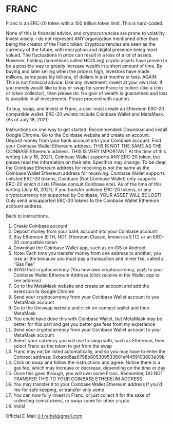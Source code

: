# FRANC
Franc is an ERC-20 token with a 100 trillion token limit. This is hard-coded.

None of this is financial advice, and cryptocurrencies are prone to volatility. Invest wisely.
I do not represent ANY organization mentioned other than being the creator of the Franc token.
Cryptocurrencies are seen as the currency of the future, with encryption and digital presence being most valued.
The fluctuations in price can result in a loss of a lot of assets.
However, holding (sometimes called HODLing) crypto assets have proven to be a possible way to greatly increase wealth in a short amount of time.
By buying and later selling when the price is high, investors have made millions, some possibly billions, of dollars in just months or less.
AGAIN: This is not financial advice. Like any investment, invest at your own risk.
If you merely would like to buy or swap for some Franc to collect (like a coin or token collector), then please do.
No gain of wealth is guaranteed and loss is possible in all investments.
Please proceed with caution.

To buy, swap, and invest in Franc, a user must create an Ethereum ERC-20 compatible wallet.
ERC-20 wallets include Coinbase Wallet and MetaMask. (As of July 18, 2021)

Instructions on one way to get started:
Recommended: Download and install Google Chrome.
Go to the Coinbase website and create an account.
Deposit money from your bank account into your Coinbase account.
Find your Coinbase Wallet Ethereum address. THIS IS NOT THE SAME AS THE COINBASE Ethereum address.
THIS IS VERY IMPORTANT
At the time of this writing (July 18, 2021), Coinbase Wallet supports ANY ERC-20 token, but please read the information on their site.
Specifics may change. To be clear, the Coinbase Ethereum address for receiving is not the same as the Coinbase Wallet Ethereum address for receiving.
Coinbase Wallet supports unlisted ERC-20 tokens, Coinbase (Not Coinbase Wallet) only supports ERC-20 which it lists (Please consult Coinbase site).
As of the time of this writing (July 18, 2021), if you transfer unlisted ERC-20 tokens, or any cryptocurrency not supported by Coinbase, YOUR ASSET WILL BE LOST!
Only send unsupported ERC-20 tokens to the Coinbase Wallet Ethereum account address.

Back to instructions.
1) Create Coinbase account
2) Deposit money from your bank account into your Coinbase account
3) Buy Ethereum (ETH, NOT Ethereum Classic, known as ETC) or an ERC-20 compatible token
4) Download the Coinbase Wallet app, such as on iOS or Android
5) Note: Each time you transfer money from one address to another, you lose a little because you must pay a transaction and miner fee, called a "Gas Fee"
6) SEND that cryptocurrency (You now own cryptocurrency, yay!) to your Coinbase Wallet Ethereum Address (click receive in the Wallet app to see address)
7) Go to the MetaMask website and create an account and add the extension to Google Chrome
8) Send your cryptocurrency from your Coinbase Wallet account to you MetaMask account
9) Go to the Uniswap website and click on connect wallet and then MetaMask
10) You could have done this with Coinbase Wallet, but MetaMask may be better for this part and get you better gas fees from my experience
11) Send your cryptocurrency from your Coinbase Wallet account to your MetaMask account
12) Select your currency you will use to swap with, such as Ethereum, then select Franc as the token to get from the swap
13) Franc may not be listed automatically, and so you may have to enter the Contract address: 0xbabd6aa0798b805309533601ef4459103803e09b
14) Click on swap and follow the instructions and agree. Notice there is a gas fee, which may increase or decrease, depending on the time or day
15) Once this goes through, you will own some Franc. Remember, DO NOT TRANSFER THIS TO YOUR COINBASE ETHEREUM ADDRESS
16) You may transfer it to your Coinbase Wallet Ethereum address if you'd like for safe keeping, or transfer only some
17) You can now fully invest in Franc, or just collect it for the sake of collecting coins/tokens, or swap some for other crypto
18) Voilà!


Official E-Mail: jj.f.reibel@gmail.com
